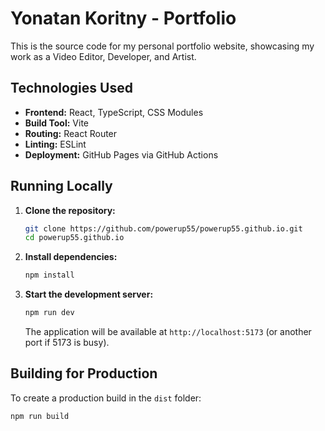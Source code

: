 # Yonatan Koritny - Portfolio

This is the source code for my personal portfolio website, showcasing my work as a Video Editor, Developer, and Artist.

## Technologies Used

- **Frontend:** React, TypeScript, CSS Modules
- **Build Tool:** Vite
- **Routing:** React Router
- **Linting:** ESLint
- **Deployment:** GitHub Pages via GitHub Actions

## Running Locally

1.  **Clone the repository:**
    ```bash
    git clone https://github.com/powerup55/powerup55.github.io.git
    cd powerup55.github.io
    ```
2.  **Install dependencies:**
    ```bash
    npm install
    ```
3.  **Start the development server:**
    ```bash
    npm run dev
    ```
    The application will be available at `http://localhost:5173` (or another port if 5173 is busy).

## Building for Production

To create a production build in the `dist` folder:

```bash
npm run build
```
